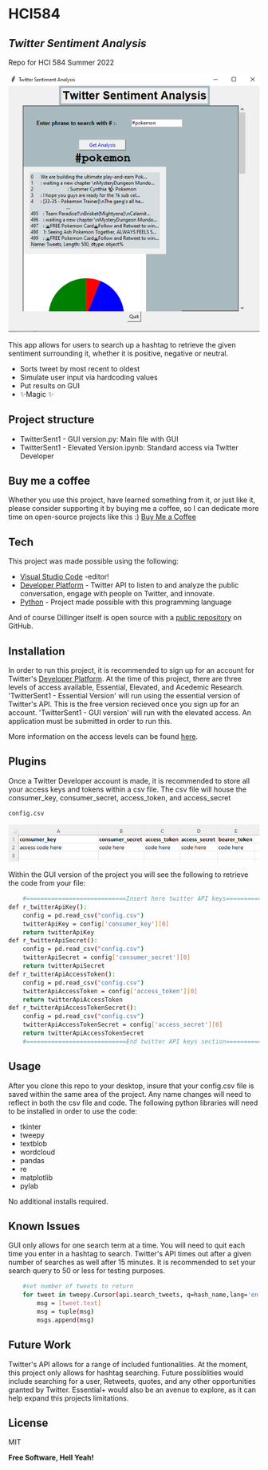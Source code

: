 # HCI584
## _Twitter Sentiment Analysis_
Repo for HCI 584 Summer 2022

![Project Image](/images/project.PNG)

This app allows for users to search up a hashtag to retrieve the given sentiment surrounding it, whether it is positive, negative or neutral. 

- Sorts tweet by most recent to oldest
- Simulate user input via hardcoding values
- Put results on GUI
- ✨Magic ✨

## Project structure

- TwitterSent1 - GUI version.py: Main file with GUI
- TwitterSent1 - Elevated Version.ipynb: Standard access via Twitter Developer

## Buy me a coffee
Whether you use this project, have learned something from it, or just like it, please consider supporting it by buying me a coffee, so I can dedicate more time on open-source projects like this :)
[Buy Me a Coffee](https://www.buymeacoffee.com/almagueris9)

## Tech

This project was made possible using the following:

- [Visual Studio Code](https://code.visualstudio.com/) -editor!
- [Developer Platform](https://developer.twitter.com/en) - Twitter API to listen to and analyze the public conversation, engage with people on Twitter, and innovate.
- [Python](https://www.python.org/) - Project made possible with this programming language

And of course Dillinger itself is open source with a [public repository][dill] on GitHub.

## Installation

In order to run this project, it is recommended to sign up for an account for Twitter's [Developer Platform](https://developer.twitter.com/en). At the time of this project, there are three levels of access available, Essential, Elevated, and Acedemic Research. 'TwitterSent1 - Essential Version' will run using the essential version of Twitter's API. This is the free version recieved once you sign up for an account. 'TwitterSent1 - GUI version' will run with the elevated access. An application must be submitted in order to run this. 

More information on the access levels can be found [here](https://developer.twitter.com/en/docs/twitter-api/getting-started/about-twitter-api).

## Plugins

Once a Twitter Developer account is made, it is recommended to store all your access keys and tokens within a csv file.
The csv file will house the consumer_key, consumer_secret, access_token, and access_secret

```sh
config.csv
```
![Code here](/images/config.PNG)

Within the GUI version of the project you will see the following to retrieve the code from your file:
```sh
    #============================Insert here twitter API keys===========================
def r_twitterApiKey():
    config = pd.read_csv("config.csv")
    twitterApiKey = config['consumer_key'][0]
    return twitterApiKey
def r_twitterApiSecret():
    config = pd.read_csv("config.csv")
    twitterApiSecret = config['consumer_secret'][0]
    return twitterApiSecret
def r_twitterApiAccessToken():
    config = pd.read_csv("config.csv")
    twitterApiAccessToken = config['access_token'][0]
    return twitterApiAccessToken
def r_twitterApiAccessTokenSecret():
    config = pd.read_csv("config.csv")
    twitterApiAccessTokenSecret = config['access_secret'][0]
    return twitterApiAccessTokenSecret
    #============================End twitter API keys section===========================
```

## Usage

After you clone this repo to your desktop, insure that your config.csv file is saved within the same area of the project. Any name changes will need to reflect in both the csv file and code. The following python libraries will need to be installed in order to use the code:

- tkinter
- tweepy
- textblob
- wordcloud
- pandas
- re
- matplotlib
- pylab

No additional installs required. 

## Known Issues

GUI only allows for one search term at a time. You will need to quit each time you enter in a hashtag to search. 
Twitter's API times out after a given number of searches as well after 15 minutes. It is recommended to set your search query to 50 or less for testing purposes. 
```sh
    #set number of tweets to return
    for tweet in tweepy.Cursor(api.search_tweets, q=hash_name,lang='en').items(500):
        msg = [tweet.text] 
        msg = tuple(msg)                    
        msgs.append(msg)
```
## Future Work
Twitter's API allows for a range of included funtionalities. At the moment, this project only allows for hashtag searching. Future possiblities would include searching for a user, Retweets, quotes, and any other opportunities granted by Twitter. 
Essential+ would also be an avenue to explore, as it can help expand this projects limitations.

## License

MIT

**Free Software, Hell Yeah!**

[//]: # (These are reference links used in the body of this note and get stripped out when the markdown processor does its job. There is no need to format nicely because it shouldn't be seen. Thanks SO - http://stackoverflow.com/questions/4823468/store-comments-in-markdown-syntax)

   [dill]: <https://github.com/joemccann/dillinger>
   [git-repo-url]: <https://github.com/joemccann/dillinger.git>
   [john gruber]: <http://daringfireball.net>
   [df1]: <http://daringfireball.net/projects/markdown/>
   [markdown-it]: <https://github.com/markdown-it/markdown-it>
   [Ace Editor]: <http://ace.ajax.org>
   [node.js]: <http://nodejs.org>
   [Twitter Bootstrap]: <http://twitter.github.com/bootstrap/>
   [jQuery]: <http://jquery.com>
   [@tjholowaychuk]: <http://twitter.com/tjholowaychuk>
   [express]: <http://expressjs.com>
   [AngularJS]: <http://angularjs.org>
   [Gulp]: <http://gulpjs.com>

   [PlDb]: <https://github.com/joemccann/dillinger/tree/master/plugins/dropbox/README.md>
   [PlGh]: <https://github.com/joemccann/dillinger/tree/master/plugins/github/README.md>
   [PlGd]: <https://github.com/joemccann/dillinger/tree/master/plugins/googledrive/README.md>
   [PlOd]: <https://github.com/joemccann/dillinger/tree/master/plugins/onedrive/README.md>
   [PlMe]: <https://github.com/joemccann/dillinger/tree/master/plugins/medium/README.md>
   [PlGa]: <https://github.com/RahulHP/dillinger/blob/master/plugins/googleanalytics/README.md>
